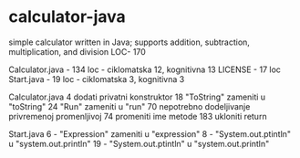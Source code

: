 # calculator-java
simple calculator written in Java; supports addition, subtraction, multiplication, and division
LOC- 170

Calculator.java - 134 loc - ciklomatska 12, kognitivna 13
LICENSE - 17 loc 
Start.java - 19 loc - ciklomatska 3, kognitivna 3

Calculator.java
4 dodati privatni konstruktor
18 "ToString" zameniti u "toString" 
24 "Run" zameniti u "run"
70 nepotrebno dodeljivanje privremenoj promenljivoj
74 promeniti ime metode
183 ukloniti return

Start.java
6 - "Expression" zameniti u "expression"
8 - "System.out.ptintln" u "system.out.println"
19 - "System.out.ptintln" u "system.out.println"
